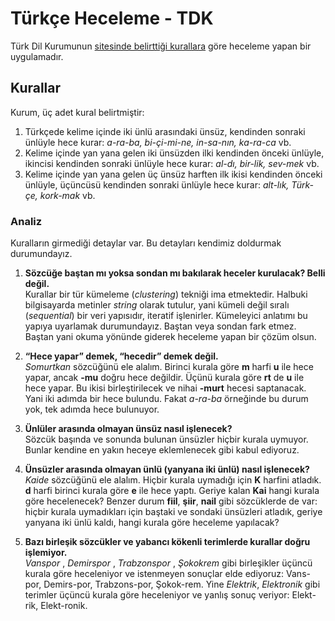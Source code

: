 # Türkçe Heceleme - TDK
Türk Dil Kurumunun [sitesinde belirttiği kurallara](https://www.tdk.gov.tr/icerik/yazim-kurallari/hece-yapisi-ve-satir-sonunda-kelimelerin-bolunmesi/) göre heceleme yapan bir uygulamadır.

## Kurallar
Kurum, üç adet kural belirtmiştir:
1. Türkçede kelime içinde iki ünlü arasındaki ünsüz, kendinden sonraki ünlüyle hece kurar: _a-ra-ba, bi-çi-mi-ne, in-sa-nın, ka-ra-ca_ vb.
2. Kelime içinde yan yana gelen iki ünsüzden ilki kendinden önceki ünlüyle, ikincisi kendinden sonraki ünlüyle hece kurar: _al-dı, bir-lik, sev-mek_ vb.
3. Kelime içinde yan yana gelen üç ünsüz harften ilk ikisi kendinden önceki ünlüyle, üçüncüsü kendinden sonraki ünlüyle hece kurar: _alt-lık, Türk-çe, kork-mak_ vb.

### Analiz
Kuralların girmediği detaylar var. Bu detayları kendimiz doldurmak durumundayız.
1. **Sözcüğe baştan mı yoksa sondan mı bakılarak heceler kurulacak? Belli değil.**  
   Kurallar bir tür kümeleme (_clustering_) tekniği ima etmektedir. Halbuki bilgisayarda metinler _string_ olarak tutulur, yani kümeli değil sıralı (_sequential_) bir veri yapısıdır, iteratif işlenirler. Kümeleyici anlatımı bu yapıya uyarlamak durumundayız.
   Baştan veya sondan fark etmez. Baştan yani okuma yönünde giderek heceleme yapan bir çözüm olsun.
   
1. **“Hece yapar” demek, “hecedir” demek değil.**  
   _Somurtkan_ sözcüğünü ele alalım. Birinci kurala göre **m** harfi **u** ile hece yapar, ancak **-mu** doğru hece değildir.
   Üçünü kurala göre **rt** de **u** ile hece yapar. Bu ikisi birleştirilecek ve nihai **-murt** hecesi saptanacak. Yani iki adımda bir hece bulundu.
   Fakat _a-ra-ba_ örneğinde bu durum yok, tek adımda hece bulunuyor.
   
1. **Ünlüler arasında olmayan ünsüz nasıl işlenecek?**  
   Sözcük başında ve sonunda bulunan ünsüzler hiçbir kurala uymuyor. Bunlar kendine en yakın heceye eklemlenecek gibi kabul ediyoruz.
   
1. **Ünsüzler arasında olmayan ünlü (yanyana iki ünlü) nasıl işlenecek?**  
   _Kaide_ sözcüğünü ele alalım. Hiçbir kurala uymadığı için **K** harfini atladık. **d** harfi birinci kurala göre **e** ile hece yaptı.
   Geriye kalan **Kai** hangi kurala göre hecelenecek? Benzer durum **fiil**, **şiir**, **nail** gibi sözcüklerde de var: hiçbir kurala uymadıkları için baştaki ve sondaki ünsüzleri atladık, geriye yanyana iki ünlü kaldı, hangi kurala göre heceleme yapılacak?
   
1. **Bazı birleşik sözcükler ve yabancı kökenli terimlerde kurallar doğru işlemiyor.**  
   _Vanspor_ , _Demirspor_ , _Trabzonspor_ , _Şokokrem_ gibi birleşikler üçüncü kurala göre heceleniyor ve istenmeyen sonuçlar elde ediyoruz: Vans-por, Demirs-por, Trabzons-por, Şokok-rem.
   Yine _Elektrik_, _Elektronik_ gibi terimler üçüncü kurala göre heceleniyor ve yanlış sonuç veriyor: Elekt-rik, Elekt-ronik.
   
